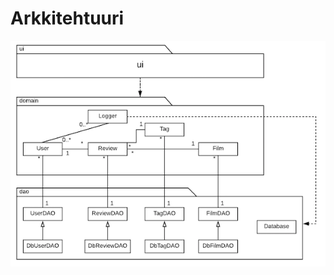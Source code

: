 # Arkkitehtuuri

<img src="https://github.com/emmalait/FilmLogger/blob/master/dokumentaatio/images/pakkausluokkakaavio.png?raw=true">
